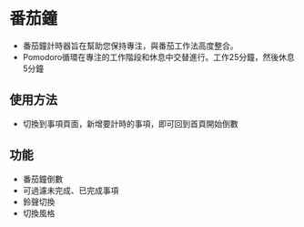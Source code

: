# 番茄鐘
- 番茄鐘計時器旨在幫助您保持專注，與番茄工作法高度整合。
- Pomodoro循環在專注的工作階段和休息中交替進行。工作25分鐘，然後休息5分鐘

## 使用方法
- 切換到事項頁面，新增要計時的事項，即可回到首頁開始倒數

## 功能
- 番茄鐘倒數
- 可過濾未完成、已完成事項
- 鈴聲切換
- 切換風格